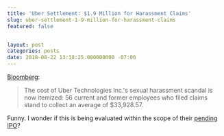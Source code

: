 ```yaml
---
title: 'Uber Settlement: $1.9 Million for Harassment Claims'
slug: uber-settlement-1-9-million-for-harassment-claims
featured: false


layout: post
categories: posts
date: 2018-08-22 13:18:25.000000000 -07:00
---
```


[Bloomberg](https://www.bloomberg.com/news/articles/2018-08-21/uber-harassment-settlement-56-workers-to-split-1-9-million):

> The cost of Uber Technologies Inc.'s sexual harassment scandal is now itemized: 56 current and former employees who filed claims stand to collect an average of $33,928.57.

Funny. I wonder if this is being evaluated within the scope of their [pending IPO](https://money.cnn.com/2018/08/21/technology/uber-cfo-nelson-chai/index.html)?

